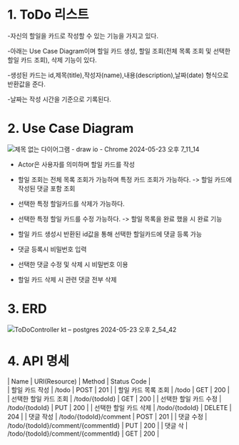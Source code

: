 # 1. ToDo 리스트

-자신의 할일을 카드로 작성할 수 있는 기능을 가지고 있다. 

-아래는 Use Case Diagram이며 할일 카드 생성, 할일 조회(전체 목록 조회 및 선택한 할일 카드 조회), 삭제 기능이 있다.

-생성된 카드는 id,제목(title),작성자(name),내용(description),날짜(date) 형식으로 반환값을 준다.

-날짜는 작성 시간을 기준으로 기록된다.


# 2. Use Case Diagram

![제목 없는 다이어그램 - draw io - Chrome 2024-05-23 오후 7_11_14](https://github.com/gooddle/ToDo/assets/128583844/c3075a32-3ef3-4cfc-9c4d-6d03af22c073)


- Actor은 사용자를 의미하며 할일 카드를 작성

- 할일 조회는 전체 목록 조회가 가능하며 특정 카드 조회가 가능하다. -> 할일 카드에 작성된 댓글 포함 조회 

- 선택한 특정 할일카드를 삭제가 가능하다.

- 선택한 특정 할일 카드를 수정 가능하다. -> 할일 목록을 완료 했을 시 완료 기능 

- 할일 카드 생성시 반환된 id값을 통해 선택한  할일카드에 댓글 등록 가능

- 댓글 등록시 비밀번호 입력

- 선택한 댓글 수정 및 삭제 시 비밀번호 이용

- 할일 카드 삭제 시 관련 댓글 전부 삭제


# 3. ERD

![ToDoController kt – postgres 2024-05-23 오후 2_54_42](https://github.com/gooddle/ToDo/assets/128583844/91406e00-8c3a-42bb-b6c8-eb0d12aafba0)


# 4. API 명세
| Name     | URI(Resource)  | Method | Status Code |                                
| 할일 카드 작성 | /todo | POST | 201 |
| 할일 카드 목록 조회 | /todo |  GET | 200 |
| 선택한 할일 카드 조회 | /todo/{todoId} | GET | 200 |
| 선택한 할일 카드 수정 | /todo/{todoId} | PUT | 200 |
| 선택한 할일 카드 삭제 | /todo/{todoId} | DELETE | 204 |
| 댓글 작성 | /todo/{todoId}/comment | POST | 201 |
|  댓글 수정 | /todo/{todoId}/comment/{commentId} |  PUT | 200 |
| 댓글 삭 | /todo/{todoId}/comment/{commentId} | GET | 200 |
